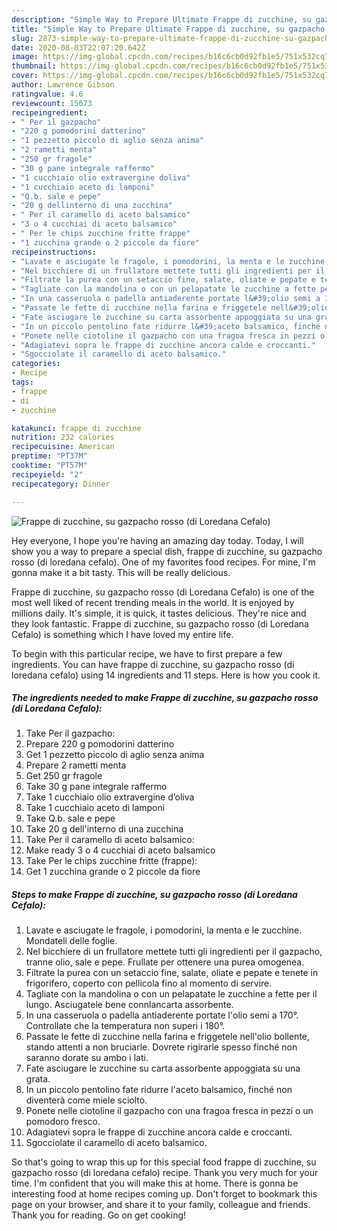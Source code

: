 ```yaml
---
description: "Simple Way to Prepare Ultimate Frappe di zucchine, su gazpacho rosso (di Loredana Cefalo)"
title: "Simple Way to Prepare Ultimate Frappe di zucchine, su gazpacho rosso (di Loredana Cefalo)"
slug: 2873-simple-way-to-prepare-ultimate-frappe-di-zucchine-su-gazpacho-rosso-di-loredana-cefalo
date: 2020-08-03T22:07:20.642Z
image: https://img-global.cpcdn.com/recipes/b16c6cb0d92fb1e5/751x532cq70/frappe-di-zucchine-su-gazpacho-rosso-di-loredana-cefalo-recipe-main-photo.jpg
thumbnail: https://img-global.cpcdn.com/recipes/b16c6cb0d92fb1e5/751x532cq70/frappe-di-zucchine-su-gazpacho-rosso-di-loredana-cefalo-recipe-main-photo.jpg
cover: https://img-global.cpcdn.com/recipes/b16c6cb0d92fb1e5/751x532cq70/frappe-di-zucchine-su-gazpacho-rosso-di-loredana-cefalo-recipe-main-photo.jpg
author: Lawrence Gibson
ratingvalue: 4.6
reviewcount: 15673
recipeingredient:
- " Per il gazpacho"
- "220 g pomodorini datterino"
- "1 pezzetto piccolo di aglio senza anima"
- "2 rametti menta"
- "250 gr fragole"
- "30 g pane integrale raffermo"
- "1 cucchiaio olio extravergine doliva"
- "1 cucchiaio aceto di lamponi"
- "Q.b. sale e pepe"
- "20 g dellinterno di una zucchina"
- " Per il caramello di aceto balsamico"
- "3 o 4 cucchiai di aceto balsamico"
- " Per le chips zucchine fritte frappe"
- "1 zucchina grande o 2 piccole da fiore"
recipeinstructions:
- "Lavate e asciugate le fragole, i pomodorini, la menta e le zucchine. Mondateli delle foglie."
- "Nel bicchiere di un frullatore mettete tutti gli ingredienti per il gazpacho, tranne olio, sale e pepe. Frullate per ottenere una purea omogenea."
- "Filtrate la purea con un setaccio fine, salate, oliate e pepate e tenete in frigorifero, coperto con pellicola fino al momento di servire."
- "Tagliate con la mandolina o con un pelapatate le zucchine a fette per il lungo. Asciugatele bene connlancarta assorbente."
- "In una casseruola o padella antiaderente portate l&#39;olio semi a 170°. Controllate che la temperatura non superi i 180°."
- "Passate le fette di zucchine nella farina e friggetele nell&#39;olio bollente, stando attenti a non bruciarle. Dovrete rigirarle spesso finché non saranno dorate su ambo i lati."
- "Fate asciugare le zucchine su carta assorbente appoggiata su una grata."
- "In un piccolo pentolino fate ridurre l&#39;aceto balsamico, finché non diventerà come miele sciolto."
- "Ponete nelle ciotoline il gazpacho con una fragoa fresca in pezzi o un pomodoro fresco."
- "Adagiatevi sopra le frappe di zucchine ancora calde e croccanti."
- "Sgocciolate il caramello di aceto balsamico."
categories:
- Recipe
tags:
- frappe
- di
- zucchine

katakunci: frappe di zucchine 
nutrition: 232 calories
recipecuisine: American
preptime: "PT37M"
cooktime: "PT57M"
recipeyield: "2"
recipecategory: Dinner

---
```



![Frappe di zucchine, su gazpacho rosso (di Loredana Cefalo)](https://img-global.cpcdn.com/recipes/b16c6cb0d92fb1e5/751x532cq70/frappe-di-zucchine-su-gazpacho-rosso-di-loredana-cefalo-recipe-main-photo.jpg)

Hey everyone, I hope you're having an amazing day today. Today, I will show you a way to prepare a special dish, frappe di zucchine, su gazpacho rosso (di loredana cefalo). One of my favorites food recipes. For mine, I'm gonna make it a bit tasty. This will be really delicious.

Frappe di zucchine, su gazpacho rosso (di Loredana Cefalo) is one of the most well liked of recent trending meals in the world. It is enjoyed by millions daily. It's simple, it is quick, it tastes delicious. They're nice and they look fantastic. Frappe di zucchine, su gazpacho rosso (di Loredana Cefalo) is something which I have loved my entire life.




To begin with this particular recipe, we have to first prepare a few ingredients. You can have frappe di zucchine, su gazpacho rosso (di loredana cefalo) using 14 ingredients and 11 steps. Here is how you cook it.

<!--inarticleads1-->

##### The ingredients needed to make Frappe di zucchine, su gazpacho rosso (di Loredana Cefalo):

1. Take  Per il gazpacho:
1. Prepare 220 g pomodorini datterino
1. Get 1 pezzetto piccolo di aglio senza anima
1. Prepare 2 rametti menta
1. Get 250 gr fragole
1. Take 30 g pane integrale raffermo
1. Take 1 cucchiaio olio extravergine d’oliva
1. Take 1 cucchiaio aceto di lamponi
1. Take Q.b. sale e pepe
1. Take 20 g dell&#39;interno di una zucchina
1. Take  Per il caramello di aceto balsamico:
1. Make ready 3 o 4 cucchiai di aceto balsamico
1. Take  Per le chips zucchine fritte (frappe):
1. Get 1 zucchina grande o 2 piccole da fiore




<!--inarticleads2-->

##### Steps to make Frappe di zucchine, su gazpacho rosso (di Loredana Cefalo):

1. Lavate e asciugate le fragole, i pomodorini, la menta e le zucchine. Mondateli delle foglie.
1. Nel bicchiere di un frullatore mettete tutti gli ingredienti per il gazpacho, tranne olio, sale e pepe. Frullate per ottenere una purea omogenea.
1. Filtrate la purea con un setaccio fine, salate, oliate e pepate e tenete in frigorifero, coperto con pellicola fino al momento di servire.
1. Tagliate con la mandolina o con un pelapatate le zucchine a fette per il lungo. Asciugatele bene connlancarta assorbente.
1. In una casseruola o padella antiaderente portate l&#39;olio semi a 170°. Controllate che la temperatura non superi i 180°.
1. Passate le fette di zucchine nella farina e friggetele nell&#39;olio bollente, stando attenti a non bruciarle. Dovrete rigirarle spesso finché non saranno dorate su ambo i lati.
1. Fate asciugare le zucchine su carta assorbente appoggiata su una grata.
1. In un piccolo pentolino fate ridurre l&#39;aceto balsamico, finché non diventerà come miele sciolto.
1. Ponete nelle ciotoline il gazpacho con una fragoa fresca in pezzi o un pomodoro fresco.
1. Adagiatevi sopra le frappe di zucchine ancora calde e croccanti.
1. Sgocciolate il caramello di aceto balsamico.




So that's going to wrap this up for this special food frappe di zucchine, su gazpacho rosso (di loredana cefalo) recipe. Thank you very much for your time. I'm confident that you will make this at home. There is gonna be interesting food at home recipes coming up. Don't forget to bookmark this page on your browser, and share it to your family, colleague and friends. Thank you for reading. Go on get cooking!
